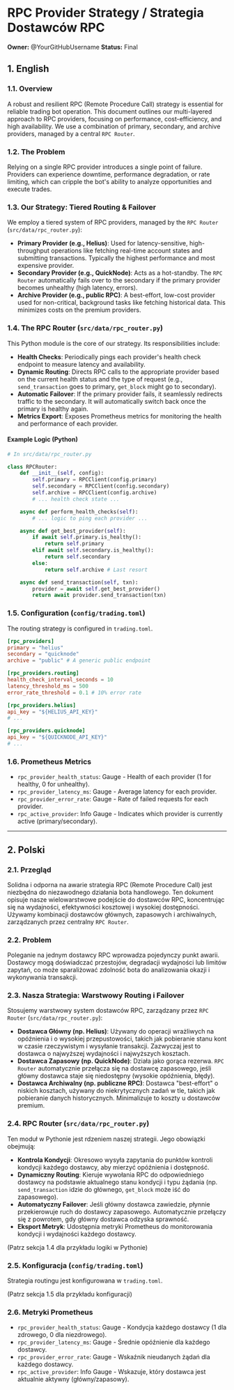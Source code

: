 # RPC Provider Strategy / Strategia Dostawców RPC

**Owner:** @YourGitHubUsername
**Status:** Final

## 1. English

### 1.1. Overview

A robust and resilient RPC (Remote Procedure Call) strategy is essential for reliable trading bot operation. This document outlines our multi-layered approach to RPC providers, focusing on performance, cost-efficiency, and high availability. We use a combination of primary, secondary, and archive providers, managed by a central `RPC Router`.

### 1.2. The Problem

Relying on a single RPC provider introduces a single point of failure. Providers can experience downtime, performance degradation, or rate limiting, which can cripple the bot's ability to analyze opportunities and execute trades.

### 1.3. Our Strategy: Tiered Routing & Failover

We employ a tiered system of RPC providers, managed by the `RPC Router` (`src/data/rpc_router.py`):

- **Primary Provider (e.g., Helius)**: Used for latency-sensitive, high-throughput operations like fetching real-time account states and submitting transactions. Typically the highest performance and most expensive provider.
- **Secondary Provider (e.g., QuickNode)**: Acts as a hot-standby. The `RPC Router` automatically fails over to the secondary if the primary provider becomes unhealthy (high latency, errors).
- **Archive Provider (e.g., public RPC)**: A best-effort, low-cost provider used for non-critical, background tasks like fetching historical data. This minimizes costs on the premium providers.

### 1.4. The RPC Router (`src/data/rpc_router.py`)

This Python module is the core of our strategy. Its responsibilities include:

- **Health Checks**: Periodically pings each provider's health check endpoint to measure latency and availability.
- **Dynamic Routing**: Directs RPC calls to the appropriate provider based on the current health status and the type of request (e.g., `send_transaction` goes to primary, `get_block` might go to secondary).
- **Automatic Failover**: If the primary provider fails, it seamlessly redirects traffic to the secondary. It will automatically switch back once the primary is healthy again.
- **Metrics Export**: Exposes Prometheus metrics for monitoring the health and performance of each provider.

#### Example Logic (Python)

```python
# In src/data/rpc_router.py

class RPCRouter:
    def __init__(self, config):
        self.primary = RPCClient(config.primary)
        self.secondary = RPCClient(config.secondary)
        self.archive = RPCClient(config.archive)
        # ... health check state ...

    async def perform_health_checks(self):
        # ... logic to ping each provider ...

    async def get_best_provider(self):
        if await self.primary.is_healthy():
            return self.primary
        elif await self.secondary.is_healthy():
            return self.secondary
        else:
            return self.archive # Last resort

    async def send_transaction(self, txn):
        provider = await self.get_best_provider()
        return await provider.send_transaction(txn)
```

### 1.5. Configuration (`config/trading.toml`)

The routing strategy is configured in `trading.toml`.

```toml
[rpc_providers]
primary = "helius"
secondary = "quicknode"
archive = "public" # A generic public endpoint

[rpc_providers.routing]
health_check_interval_seconds = 10
latency_threshold_ms = 500
error_rate_threshold = 0.1 # 10% error rate

[rpc_providers.helius]
api_key = "${HELIUS_API_KEY}"
# ...

[rpc_providers.quicknode]
api_key = "${QUICKNODE_API_KEY}"
# ...
```

### 1.6. Prometheus Metrics

- `rpc_provider_health_status`: Gauge - Health of each provider (1 for healthy, 0 for unhealthy).
- `rpc_provider_latency_ms`: Gauge - Average latency for each provider.
- `rpc_provider_error_rate`: Gauge - Rate of failed requests for each provider.
- `rpc_active_provider`: Info Gauge - Indicates which provider is currently active (primary/secondary).

---

## 2. Polski

### 2.1. Przegląd

Solidna i odporna na awarie strategia RPC (Remote Procedure Call) jest niezbędna do niezawodnego działania bota handlowego. Ten dokument opisuje nasze wielowarstwowe podejście do dostawców RPC, koncentrując się na wydajności, efektywności kosztowej i wysokiej dostępności. Używamy kombinacji dostawców głównych, zapasowych i archiwalnych, zarządzanych przez centralny `RPC Router`.

### 2.2. Problem

Poleganie na jednym dostawcy RPC wprowadza pojedynczy punkt awarii. Dostawcy mogą doświadczać przestojów, degradacji wydajności lub limitów zapytań, co może sparaliżować zdolność bota do analizowania okazji i wykonywania transakcji.

### 2.3. Nasza Strategia: Warstwowy Routing i Failover

Stosujemy warstwowy system dostawców RPC, zarządzany przez `RPC Router` (`src/data/rpc_router.py`):

- **Dostawca Główny (np. Helius)**: Używany do operacji wrażliwych na opóźnienia i o wysokiej przepustowości, takich jak pobieranie stanu kont w czasie rzeczywistym i wysyłanie transakcji. Zazwyczaj jest to dostawca o najwyższej wydajności i najwyższych kosztach.
- **Dostawca Zapasowy (np. QuickNode)**: Działa jako gorąca rezerwa. `RPC Router` automatycznie przełącza się na dostawcę zapasowego, jeśli główny dostawca staje się niedostępny (wysokie opóźnienia, błędy).
- **Dostawca Archiwalny (np. publiczne RPC)**: Dostawca "best-effort" o niskich kosztach, używany do niekrytycznych zadań w tle, takich jak pobieranie danych historycznych. Minimalizuje to koszty u dostawców premium.

### 2.4. RPC Router (`src/data/rpc_router.py`)

Ten moduł w Pythonie jest rdzeniem naszej strategii. Jego obowiązki obejmują:

- **Kontrola Kondycji**: Okresowo wysyła zapytania do punktów kontroli kondycji każdego dostawcy, aby mierzyć opóźnienia i dostępność.
- **Dynamiczny Routing**: Kieruje wywołania RPC do odpowiedniego dostawcy na podstawie aktualnego stanu kondycji i typu żądania (np. `send_transaction` idzie do głównego, `get_block` może iść do zapasowego).
- **Automatyczny Failover**: Jeśli główny dostawca zawiedzie, płynnie przekierowuje ruch do dostawcy zapasowego. Automatycznie przełączy się z powrotem, gdy główny dostawca odzyska sprawność.
- **Eksport Metryk**: Udostępnia metryki Prometheus do monitorowania kondycji i wydajności każdego dostawcy.

(Patrz sekcja 1.4 dla przykładu logiki w Pythonie)

### 2.5. Konfiguracja (`config/trading.toml`)

Strategia routingu jest konfigurowana w `trading.toml`.

(Patrz sekcja 1.5 dla przykładu konfiguracji)

### 2.6. Metryki Prometheus

- `rpc_provider_health_status`: Gauge - Kondycja każdego dostawcy (1 dla zdrowego, 0 dla niezdrowego).
- `rpc_provider_latency_ms`: Gauge - Średnie opóźnienie dla każdego dostawcy.
- `rpc_provider_error_rate`: Gauge - Wskaźnik nieudanych żądań dla każdego dostawcy.
- `rpc_active_provider`: Info Gauge - Wskazuje, który dostawca jest aktualnie aktywny (główny/zapasowy).
